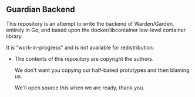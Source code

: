 ## Guardian Backend

This repository is an attempt to write the backend of Warden/Garden, entirely in Go,
and based upon the docker/libcontainer low-level container library.

It is “work-in-progress” and is not available for redistribution.

- The contents of this repository are copyright the authors.

    We don't want you copying our half-baked prototypes and then
blaming us.

    We'll open source this when we are ready, thank you.